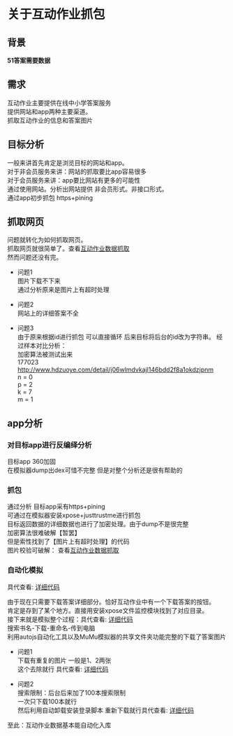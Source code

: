 # 关于互动作业抓包
## 背景
**51答案需要数据**     

## 需求
互动作业主要提供在线中小学答案服务    
提供网站和app两种主要渠道。   
抓取互动作业的信息和答案图片       

## 目标分析    
一般来讲首先肯定是浏览目标的网站和app。    
对于非会员服务来讲：网站的抓取要比app容易很多    
对于会员服务来讲：app要比网站有更多的可能性  
通过使用网站。分析出网站提供 非会员形式。非接口形式。    
通过app初步抓包  https+pining    

## 抓取网页   
问题就转化为如何抓取网页。    
抓取网页就很简单了。查看[互动作业数据抓取](js/hdzy.js)    
然而问题还没有完。    

- 问题1         
图片下载不下来    
通过分析原来是图片上有超时处理    

- 问题2     
网站上的详细答案不全    

- 问题3    
由于原来根据id进行抓包 可以直接循环
后来目标将后台的id改为字符串。
经过样本对比分析：    
加密算法被测试出来    
177023      
http://www.hdzuoye.com/detail/j06wlmdvkajl146bdd2f8a1okdzjpnm      
n = 0     
p = 2     
k = 7     
m = 1      

## app分析   
 
### 对目标app进行反编绎分析       
目标app 360加固             
在模拟器dump出dex可惜不完整 但是对整个分析还是很有帮助的         

### 抓包
通过分析 目标app采有https+pining           
可通过在模拟器安装xpose+justtrustme进行抓包       
目标返回数据的详细数据也进行了加密处理。由于dump不是很完整     
加密算法很难破解【暂罢】    
但是索性找到了【图片上有超时处理】的代码     
图片校验可破解： 查看[互动作业数据抓取](js/express/hdbook.js)     

### 自动化模拟   
具代查看: [详细代码](hdzy/autojs/)   

由于现在只需要下载答案详细部分。恰好互动作业中有一个下载答案的按钮。       
肯定是存到了某个地方。直接用安装xpose文件监控模块找到了对应目录。        
接下来就是模拟整个过程：具代查看: [详细代码](hdzy/autojs/common.js)         
搜索书名-下载-重命名-传到电脑        
利用autojs自动化工具以及MuMu模拟器的共享文件夹功能完整的下载了答案图片         

- 问题1    
下载有重复的图片 一般是1、2两张      
这个去除就行 具代查看: [详细代码](hdzy/autojs/rnpic.js)    

- 问题2       
搜索限制：后台后来加了100本搜索限制             
一次只下载100本就行               
然后利用自动卸载安装登录脚本 重新下载就行具代查看: [详细代码](hdzy/autojs/login.js)                 

至此：互动作业数据基本能自动化入库           






